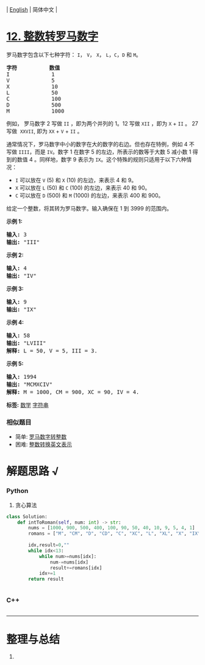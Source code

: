 | [English](README_EN.md) | 简体中文 |

# [12. 整数转罗马数字](https://leetcode-cn.com/problems/integer-to-roman)
<p>罗马数字包含以下七种字符：&nbsp;<code>I</code>，&nbsp;<code>V</code>，&nbsp;<code>X</code>，&nbsp;<code>L</code>，<code>C</code>，<code>D</code>&nbsp;和&nbsp;<code>M</code>。</p>

<pre><strong>字符</strong>          <strong>数值</strong>
I             1
V             5
X             10
L             50
C             100
D             500
M             1000</pre>

<p>例如， 罗马数字 2 写做&nbsp;<code>II</code>&nbsp;，即为两个并列的 1。12 写做&nbsp;<code>XII</code>&nbsp;，即为&nbsp;<code>X</code>&nbsp;+&nbsp;<code>II</code>&nbsp;。 27 写做&nbsp;&nbsp;<code>XXVII</code>, 即为&nbsp;<code>XX</code>&nbsp;+&nbsp;<code>V</code>&nbsp;+&nbsp;<code>II</code>&nbsp;。</p>

<p>通常情况下，罗马数字中小的数字在大的数字的右边。但也存在特例，例如 4 不写做&nbsp;<code>IIII</code>，而是&nbsp;<code>IV</code>。数字 1 在数字 5 的左边，所表示的数等于大数 5 减小数 1 得到的数值 4 。同样地，数字 9 表示为&nbsp;<code>IX</code>。这个特殊的规则只适用于以下六种情况：</p>

<ul>
	<li><code>I</code>&nbsp;可以放在&nbsp;<code>V</code>&nbsp;(5) 和&nbsp;<code>X</code>&nbsp;(10) 的左边，来表示 4 和 9。</li>
	<li><code>X</code>&nbsp;可以放在&nbsp;<code>L</code>&nbsp;(50) 和&nbsp;<code>C</code>&nbsp;(100) 的左边，来表示 40 和&nbsp;90。&nbsp;</li>
	<li><code>C</code>&nbsp;可以放在&nbsp;<code>D</code>&nbsp;(500) 和&nbsp;<code>M</code>&nbsp;(1000) 的左边，来表示&nbsp;400 和&nbsp;900。</li>
</ul>

<p>给定一个整数，将其转为罗马数字。输入确保在 1&nbsp;到 3999 的范围内。</p>

<p><strong>示例&nbsp;1:</strong></p>

<pre><strong>输入:</strong>&nbsp;3
<strong>输出:</strong> &quot;III&quot;</pre>

<p><strong>示例&nbsp;2:</strong></p>

<pre><strong>输入:</strong>&nbsp;4
<strong>输出:</strong> &quot;IV&quot;</pre>

<p><strong>示例&nbsp;3:</strong></p>

<pre><strong>输入:</strong>&nbsp;9
<strong>输出:</strong> &quot;IX&quot;</pre>

<p><strong>示例&nbsp;4:</strong></p>

<pre><strong>输入:</strong>&nbsp;58
<strong>输出:</strong> &quot;LVIII&quot;
<strong>解释:</strong> L = 50, V = 5, III = 3.
</pre>

<p><strong>示例&nbsp;5:</strong></p>

<pre><strong>输入:</strong>&nbsp;1994
<strong>输出:</strong> &quot;MCMXCIV&quot;
<strong>解释:</strong> M = 1000, CM = 900, XC = 90, IV = 4.</pre>

**标签:**  [数学](https://leetcode-cn.com/tag/math) [字符串](https://leetcode-cn.com/tag/string) 
 ### 相似题目
- 简单:	[罗马数字转整数](https://leetcode-cn.com/problems/roman-to-integer) 
- 困难:	[整数转换英文表示](https://leetcode-cn.com/problems/integer-to-english-words) 

# 解题思路 √

### Python

1. 贪心算法

```python
class Solution:
    def intToRoman(self, num: int) -> str:
        nums = [1000, 900, 500, 400, 100, 90, 50, 40, 10, 9, 5, 4, 1]
        romans = ["M", "CM", "D", "CD", "C", "XC", "L", "XL", "X", "IX", "V", "IV", "I"]
        
        idx,result=0,""
        while idx<13:
            while num>=nums[idx]:
                num-=nums[idx]
                result+=romans[idx]
            idx+=1
        return result
```


```python

```

### C++

```cpp

```

---



# 整理与总结

1. 
